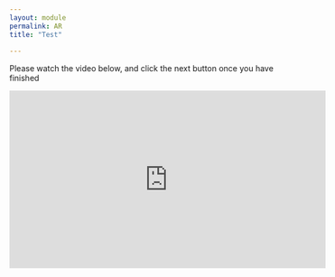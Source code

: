 ```yaml
---
layout: module
permalink: AR
title: "Test"
  
---
```


Please watch the video below, and click the next button once you have finished

<iframe width="560" height="315" src="https://www.youtube.com/embed/uLuSgtuURIY" frameborder="0" allow="accelerometer; autoplay; encrypted-media; gyroscope; picture-in-picture" allowfullscreen></iframe>